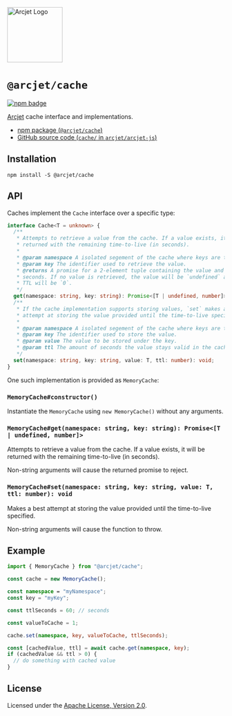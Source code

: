 <a href="https://arcjet.com" target="_arcjet-home">
  <picture>
    <source media="(prefers-color-scheme: dark)" srcset="https://arcjet.com/logo/arcjet-dark-lockup-voyage-horizontal.svg">
    <img src="https://arcjet.com/logo/arcjet-light-lockup-voyage-horizontal.svg" alt="Arcjet Logo" height="128" width="auto">
  </picture>
</a>

# `@arcjet/cache`

<p>
  <a href="https://www.npmjs.com/package/@arcjet/cache">
    <picture>
      <source media="(prefers-color-scheme: dark)" srcset="https://img.shields.io/npm/v/%40arcjet%2Fcache?style=flat-square&label=%E2%9C%A6Aj&labelColor=000000&color=5C5866">
      <img alt="npm badge" src="https://img.shields.io/npm/v/%40arcjet%2Fcache?style=flat-square&label=%E2%9C%A6Aj&labelColor=ECE6F0&color=ECE6F0">
    </picture>
  </a>
</p>

[Arcjet][arcjet] cache interface and implementations.

- [npm package (`@arcjet/cache`)](https://www.npmjs.com/package/@arcjet/cache)
- [GitHub source code (`cache/` in `arcjet/arcjet-js`)](https://github.com/arcjet/arcjet-js/tree/main/cache)

## Installation

```shell
npm install -S @arcjet/cache
```

## API

Caches implement the `Cache` interface over a specific type:

```ts
interface Cache<T = unknown> {
  /**
   * Attempts to retrieve a value from the cache. If a value exists, it will be
   * returned with the remaining time-to-live (in seconds).
   *
   * @param namespace A isolated segement of the cache where keys are tracked.
   * @param key The identifier used to retrieve the value.
   * @returns A promise for a 2-element tuple containing the value and TTL in
   * seconds. If no value is retrieved, the value will be `undefined` and the
   * TTL will be `0`.
   */
  get(namespace: string, key: string): Promise<[T | undefined, number]>;
  /**
   * If the cache implementation supports storing values, `set` makes a best
   * attempt at storing the value provided until the time-to-live specified.
   *
   * @param namespace A isolated segement of the cache where keys are tracked.
   * @param key The identifier used to store the value.
   * @param value The value to be stored under the key.
   * @param ttl The amount of seconds the value stays valid in the cache.
   */
  set(namespace: string, key: string, value: T, ttl: number): void;
}
```

One such implementation is provided as `MemoryCache`:

### `MemoryCache#constructor()`

Instantiate the `MemoryCache` using `new MemoryCache()` without any arguments.

### `MemoryCache#get(namespace: string, key: string): Promise<[T | undefined, number]>`

Attempts to retrieve a value from the cache. If a value exists, it will be
returned with the remaining time-to-live (in seconds).

Non-string arguments will cause the returned promise to reject.

### `MemoryCache#set(namespace: string, key: string, value: T, ttl: number): void`

Makes a best attempt at storing the value provided until the time-to-live
specified.

Non-string arguments will cause the function to throw.

## Example

```ts
import { MemoryCache } from "@arcjet/cache";

const cache = new MemoryCache();

const namespace = "myNamespace";
const key = "myKey";

const ttlSeconds = 60; // seconds

const valueToCache = 1;

cache.set(namespace, key, valueToCache, ttlSeconds);

const [cachedValue, ttl] = await cache.get(namespace, key);
if (cachedValue && ttl > 0) {
  // do something with cached value
}
```

## License

Licensed under the [Apache License, Version 2.0][apache-license].

[arcjet]: https://arcjet.com
[apache-license]: http://www.apache.org/licenses/LICENSE-2.0

